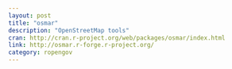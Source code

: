 ```yaml
---
layout: post
title: "osmar"
description: "OpenStreetMap tools"
cran: http://cran.r-project.org/web/packages/osmar/index.html
link: http://osmar.r-forge.r-project.org/
category: ropengov
---
```


